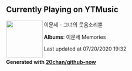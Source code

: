 ## Currently Playing on YTMusic

[<img align="left" width="100" src="https://lh3.googleusercontent.com/bQN1pzwS0hNcc7SOlFhDj9xb6ny4xEwEwecESPsz8ZljpVWtgbZUlhEG_irUd-JXRuLypLjeAl7i-LA5UA">](https://music.youtube.com/channel/UChrC_0Daukw-snrRaGCsyRQ)

이문세 - 그녀의 웃음소리뿐

**Albums**: 이문세 Memories

Last updated at 07/20/2020 19:32

#### Generated with [20chan/github-now](https://github.com/20chan/github-now)


<!--
**20chan/20chan** is a ✨ _special_ ✨ repository because its `README.md` (this file) appears on your GitHub profile.

Here are some ideas to get you started:

- 🔭 I’m currently working on ...
- 🌱 I’m currently learning ...
- 👯 I’m looking to collaborate on ...
- 🤔 I’m looking for help with ...
- 💬 Ask me about ...
- 📫 How to reach me: ...
- 😄 Pronouns: ...
- ⚡ Fun fact: ...
-->
